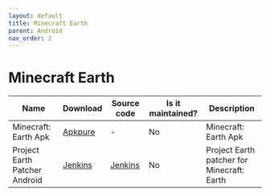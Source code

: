 ```yaml
---
layout: default
title: Minecraft Earth
parent: Android
nav_order: 2
---
```


# Minecraft Earth

Name | Download | Source code | Is it maintained? | Description
------ | ------ | ------ | ------| ------
Minecraft: Earth Apk|[Apkpure](https://apkpure.com/minecraft-earth/com.mojang.minecraftearth)|\-|No|Minecraft: Earth Apk
Project Earth Patcher Android|[Jenkins](https://ci.rtm516.co.uk/job/ProjectEarth/job/PatcherApp/job/master/lastSuccessfulBuild/artifact/SignApksBuilder-out/AndroidKeys/key0/dev.projectearth.patcher-1.0-unsigned.apk/dev.projectearth.patcher-1.0.apk)|[Jenkins](https://ci.rtm516.co.uk/job/ProjectEarth/job/PatcherApp/job/master/)|No|Project Earth patcher for Minecraft: Earth
